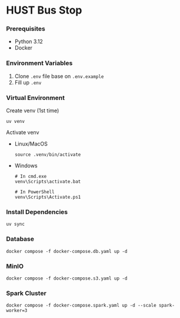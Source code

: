 # HUST Bus Stop

### Prerequisites

- Python 3.12
- Docker

### Environment Variables

1. Clone `.env` file base on `.env.example`
2. Fill up `.env`

### Virtual Environment

Create venv (1st time)

```shell
uv venv
```

Activate venv

- Linux/MacOS

    ```shell
    source .venv/bin/activate
    ```

- Windows

    ```shell
    # In cmd.exe
    venv\Scripts\activate.bat
    
    # In PowerShell
    venv\Scripts\Activate.ps1
    ```

### Install Dependencies

```shell
uv sync
```

### Database

```shell
docker compose -f docker-compose.db.yaml up -d
```

### MinIO

```shell
docker compose -f docker-compose.s3.yaml up -d
```

### Spark Cluster

```shell
docker compose -f docker-compose.spark.yaml up -d --scale spark-worker=3
```